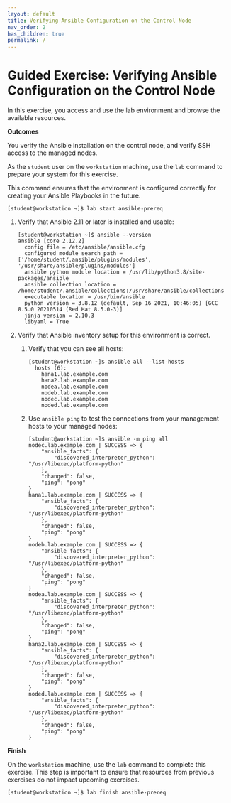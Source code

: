 ```yaml
---
layout: default
title: Verifying Ansible Configuration on the Control Node
nav_order: 2
has_children: true
permalink: /
---
```


# Guided Exercise: Verifying Ansible Configuration on the Control Node

In this exercise, you access and use the lab environment and browse the
available resources.

**Outcomes**

You verify the Ansible installation on the control node, and verify SSH
access to the managed nodes.

As the `student` user on the `workstation` machine, use the `lab`
command to prepare your system for this exercise.

This command ensures that the environment is configured correctly for
creating your Ansible Playbooks in the future.

    [student@workstation ~]$ lab start ansible-prereq

1.  Verify that Ansible 2.11 or later is installed and usable:

        [student@workstation ~]$ ansible --version
        ansible [core 2.12.2]
          config file = /etc/ansible/ansible.cfg
          configured module search path = ['/home/student/.ansible/plugins/modules', '/usr/share/ansible/plugins/modules']
          ansible python module location = /usr/lib/python3.8/site-packages/ansible
          ansible collection location = /home/student/.ansible/collections:/usr/share/ansible/collections
          executable location = /usr/bin/ansible
          python version = 3.8.12 (default, Sep 16 2021, 10:46:05) [GCC 8.5.0 20210514 (Red Hat 8.5.0-3)]
          jinja version = 2.10.3
          libyaml = True

2.  Verify that Ansible inventory setup for this environment is correct.

    1.  Verify that you can see all hosts:

            [student@workstation ~]$ ansible all --list-hosts
              hosts (6):
                hana1.lab.example.com
                hana2.lab.example.com
                nodea.lab.example.com
                nodeb.lab.example.com
                nodec.lab.example.com
                noded.lab.example.com

    2.  Use `ansible ping` to test the connections from your management
        hosts to your managed nodes:

            [student@workstation ~]$ ansible -m ping all
            nodec.lab.example.com | SUCCESS => {
                "ansible_facts": {
                    "discovered_interpreter_python": "/usr/libexec/platform-python"
                },
                "changed": false,
                "ping": "pong"
            }
            hana1.lab.example.com | SUCCESS => {
                "ansible_facts": {
                    "discovered_interpreter_python": "/usr/libexec/platform-python"
                },
                "changed": false,
                "ping": "pong"
            }
            nodeb.lab.example.com | SUCCESS => {
                "ansible_facts": {
                    "discovered_interpreter_python": "/usr/libexec/platform-python"
                },
                "changed": false,
                "ping": "pong"
            }
            nodea.lab.example.com | SUCCESS => {
                "ansible_facts": {
                    "discovered_interpreter_python": "/usr/libexec/platform-python"
                },
                "changed": false,
                "ping": "pong"
            }
            hana2.lab.example.com | SUCCESS => {
                "ansible_facts": {
                    "discovered_interpreter_python": "/usr/libexec/platform-python"
                },
                "changed": false,
                "ping": "pong"
            }
            noded.lab.example.com | SUCCESS => {
                "ansible_facts": {
                    "discovered_interpreter_python": "/usr/libexec/platform-python"
                },
                "changed": false,
                "ping": "pong"
            }

**Finish**

On the `workstation` machine, use the `lab` command to complete this
exercise. This step is important to ensure that resources from previous
exercises do not impact upcoming exercises.

    [student@workstation ~]$ lab finish ansible-prereq

